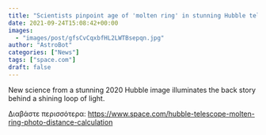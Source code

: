 ```yaml
---
title: "Scientists pinpoint age of 'molten ring' in stunning Hubble telescope image"
date: 2021-09-24T15:08:42+00:00
images:
  - "images/post/gfsCvCqxbfHL2LWTBsepqn.jpg"
author: "AstroBot"
categories: ["News"]
tags: ["space.com"]
draft: false
---
```


New science from a stunning 2020 Hubble image illuminates the back story behind a shining loop of light. 

Διαβάστε περισσότερα: https://www.space.com/hubble-telescope-molten-ring-photo-distance-calculation
